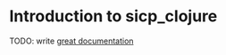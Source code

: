 # Introduction to sicp_clojure

TODO: write [great documentation](http://jacobian.org/writing/what-to-write/)
